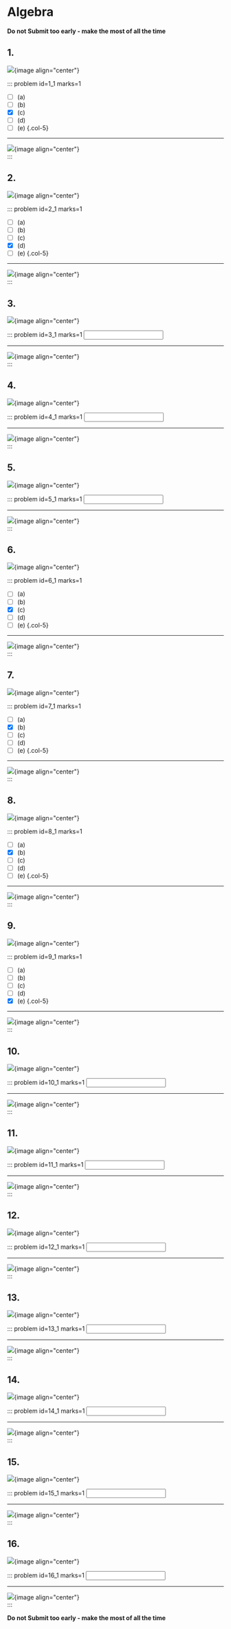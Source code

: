 # Algebra

**Do not Submit too early - make the most of all the time**  


## 1.	
![](/resources/algebra/q1.png){image align="center"}  

::: problem id=1_1 marks=1

* [ ] (a)
* [ ] (b)
* [x] (c)
* [ ] (d)
* [ ] (e)
{.col-5}

---

![](/resources/algebra/s1.png){image align="center"}  
:::  


## 2.
![](/resources/algebra/q2.png){image align="center"}  

::: problem id=2_1 marks=1

* [ ] (a)
* [ ] (b)
* [ ] (c)
* [x] (d)
* [ ] (e)
{.col-5}

---

![](/resources/algebra/s2.png){image align="center"}  
:::  


## 3.
![](/resources/algebra/q3.png){image align="center"}  

::: problem id=3_1 marks=1
<input type="number" solution="4"/>  

---

![](/resources/algebra/s3.png){image align="center"}  
:::  


## 4.
![](/resources/algebra/q4.png){image align="center"}  

::: problem id=4_1 marks=1
<input type="number" solution="2"/>  

---

![](/resources/algebra/s4.png){image align="center"}  
:::  


## 5.
![](/resources/algebra/q5.png){image align="center"}  

::: problem id=5_1 marks=1
<input type="number" solution="100"/>  

---

![](/resources/algebra/s5.png){image align="center"}  
::: 


## 6.	
![](/resources/algebra/q6.png){image align="center"}  

::: problem id=6_1 marks=1

* [ ] (a)
* [ ] (b)
* [x] (c)
* [ ] (d)
* [ ] (e)
{.col-5}

---

![](/resources/algebra/s6.png){image align="center"}  
:::  


## 7.
![](/resources/algebra/q7.png){image align="center"}  

::: problem id=7_1 marks=1

* [ ] (a)
* [x] (b)
* [ ] (c)
* [ ] (d)
* [ ] (e)
{.col-5}

---

![](/resources/algebra/s7.png){image align="center"}  
:::  


## 8.
![](/resources/algebra/q8.png){image align="center"}  

::: problem id=8_1 marks=1

* [ ] (a)
* [x] (b)
* [ ] (c)
* [ ] (d)
* [ ] (e)
{.col-5}

---

![](/resources/algebra/s8.png){image align="center"}  
:::  


## 9.
![](/resources/algebra/q9.png){image align="center"}  

::: problem id=9_1 marks=1

* [ ] (a)
* [ ] (b)
* [ ] (c)
* [ ] (d)
* [x] (e)
{.col-5}

---

![](/resources/algebra/s9.png){image align="center"}  
:::  


## 10.
![](/resources/algebra/q10.png){image align="center"}  

::: problem id=10_1 marks=1
<input type="number" solution="21"/>  

---

![](/resources/algebra/s10.png){image align="center"}  
::: 


## 11.	
![](/resources/algebra/q11.png){image align="center"}  

::: problem id=11_1 marks=1
<input type="number" solution="45"/>  

---

![](/resources/algebra/s11.png){image align="center"}  
:::  


## 12.
![](/resources/algebra/q12.png){image align="center"}  

::: problem id=12_1 marks=1
<input type="number" solution="7"/>  

---

![](/resources/algebra/s12.png){image align="center"}  
:::  


## 13.
![](/resources/algebra/q13.png){image align="center"}  

::: problem id=13_1 marks=1
<input type="number" solution="5"/>  

---

![](/resources/algebra/s13.png){image align="center"}  
:::  


## 14.
![](/resources/algebra/q14.png){image align="center"}  

::: problem id=14_1 marks=1
<input type="number" solution="-2"/>  

---

![](/resources/algebra/s14.png){image align="center"}  
:::  


## 15.
![](/resources/algebra/q15.png){image align="center"}  

::: problem id=15_1 marks=1
<input type="number" solution="8"/>  

---

![](/resources/algebra/s15.png){image align="center"}  
::: 


## 16.	
![](/resources/algebra/q16.png){image align="center"}  

::: problem id=16_1 marks=1
<input type="number" solution="3"/>  

---

![](/resources/algebra/s16.png){image align="center"}  
:::  

**Do not Submit too early - make the most of all the time**  